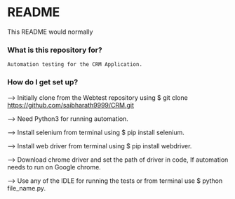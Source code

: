 # README #

This README would normally

### What is this repository for? ###

	Automation testing for the CRM Application.

### How do I get set up? ###


—> Initially clone from the Webtest repository using $ git clone https://github.com/saibharath9999/CRM.git

—> Need Python3 for running automation.

—> Install selenium from terminal using $ pip install selenium.

—> Install web driver from terminal using $ pip install webdriver.

—> Download chrome driver and set the path of driver in code, If automation needs to run on Google chrome.	

—> Use any of the IDLE for running the tests or from terminal use  $ python file_name.py.



